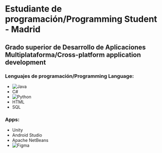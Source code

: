 # Estudiante de programación/Programming Student - Madrid
## Grado superior de Desarrollo de Aplicaciones Multiplataforma/Cross-platform application development
### Lenguajes de programación/Programming Language:
  - ![Java](https://img.shields.io/badge/java-%23ED8B00.svg?style=for-the-badge&logo=openjdk&logoColor=white)
  - C#
  - ![Python](https://img.shields.io/badge/python-3670A0?style=for-the-badge&logo=python&logoColor=ffdd54)
  - HTML
  - SQL
### Apps:
  - Unity
  - Android Studio
  - Apache NetBeans
  - ![Figma](https://img.shields.io/badge/figma-%23F24E1E.svg?style=for-the-badge&logo=figma&logoColor=white)

